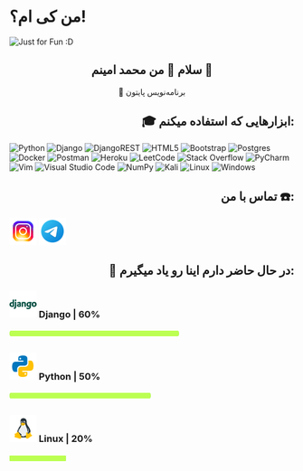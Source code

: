 # من کی ام؟!

<img src="https://user-images.githubusercontent.com/112483091/187425702-72de783a-c79b-4c42-949b-46f78778d95a.svg" alt="Just for Fun :D">

<h2 align="center">سلام 👋 من محمد امینم 🤖</h2>
<p align="center">🐍 برنامه‌نویس پایتون</p>

<h2 align="right">🎓 ابزارهایی که استفاده میکنم:</h2>

![Python](https://img.shields.io/badge/python-3670A0?style=for-the-badge&logo=python&logoColor=ffdd54) ![Django](https://img.shields.io/badge/django-%23092E20.svg?style=for-the-badge&logo=django&logoColor=white) ![DjangoREST](https://img.shields.io/badge/DJANGO-REST-ff1709?style=for-the-badge&logo=django&logoColor=white&color=ff1709&labelColor=gray) ![HTML5](https://img.shields.io/badge/html5-%23E34F26.svg?style=for-the-badge&logo=html5&logoColor=white) ![Bootstrap](https://img.shields.io/badge/bootstrap-%23563D7C.svg?style=for-the-badge&logo=bootstrap&logoColor=white) ![Postgres](https://img.shields.io/badge/postgres-%23316192.svg?style=for-the-badge&logo=postgresql&logoColor=white)  ![Docker](https://img.shields.io/badge/docker-%230db7ed.svg?style=for-the-badge&logo=docker&logoColor=white) ![Postman](https://img.shields.io/badge/Postman-FF6C37?style=for-the-badge&logo=postman&logoColor=white)  ![Heroku](https://img.shields.io/badge/heroku-%23430098.svg?style=for-the-badge&logo=heroku&logoColor=white) ![LeetCode](https://img.shields.io/badge/LeetCode-000000?style=for-the-badge&logo=LeetCode&logoColor=#d16c06) ![Stack Overflow](https://img.shields.io/badge/-Stackoverflow-FE7A16?style=for-the-badge&logo=stack-overflow&logoColor=white)     ![PyCharm](https://img.shields.io/badge/pycharm-143?style=for-the-badge&logo=pycharm&logoColor=black&color=black&labelColor=green) ![Vim](https://img.shields.io/badge/VIM-%2311AB00.svg?style=for-the-badge&logo=vim&logoColor=white) ![Visual Studio Code](https://img.shields.io/badge/Visual%20Studio%20Code-0078d7.svg?style=for-the-badge&logo=visual-studio-code&logoColor=white)   ![NumPy](https://img.shields.io/badge/numpy-%23013243.svg?style=for-the-badge&logo=numpy&logoColor=white) ![Kali](https://img.shields.io/badge/Kali-268BEE?style=for-the-badge&logo=kalilinux&logoColor=white) ![Linux](https://img.shields.io/badge/Linux-FCC624?style=for-the-badge&logo=linux&logoColor=black) ![Windows](https://img.shields.io/badge/Windows-0078D6?style=for-the-badge&logo=windows&logoColor=white)

<h2 align="right">تماس با من ☎️:</h2>

<a href="https://www.instagram.com/Muhammadaminforouzany" align="right"><img src="https://github.com/aminm08/aminm08/blob/main/image/icons8-instagram-48.png"></a> <a href="" align="right"><img src="https://github.com/aminm08/aminm08/blob/main/image/icons8-telegram-app-48.png"></a>

<h2 align="right">🌱 در حال حاضر دارم اینا رو یاد میگیرم:</h2>
<h3 aligh="left"><img src="https://github.com/aminm08/aminm08/blob/main/image/icons8-django-48.png"> Django | 60%</h3><img src="https://github.com/imrrobaat/imrrobaat/blob/main/image/bar.png?raw=true" height="16px" width="300px">
<h3 aligh="left"><img src="https://github.com/aminm08/aminm08/blob/main/image/icons8-python-48.png"> Python | 50%</h3><img src="https://github.com/imrrobaat/imrrobaat/blob/main/image/bar.png?raw=true" height="16px" width="250px">
<h3 aligh="left"><img src="https://github.com/aminm08/aminm08/blob/main/image/icons8-linux-48.png"> Linux | 20%</h3><img src="https://github.com/imrrobaat/imrrobaat/blob/main/image/bar.png?raw=true" height="16px" width="100px">

<!-- <h2 align="right">🌞 الان مشغول این کارهام:</h2> 
<h4 align="right">⭐️ بالا بردن مهارت حل سوال و طراحی الگوریتم</h4> -->

